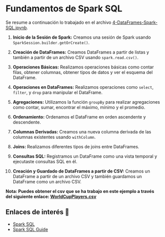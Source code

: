 # Fundamentos de Spark SQL

Se resume a continuación lo trabajado en el archivo [4-DataFrames-Spark-SQL.ipynb](/Main-insights-and-learnings/7-Spark/4-DataFrames-Spark-SQL.ipynb).

1. **Inicio de la Sesión de Spark:** Creamos una sesión de Spark usando `SparkSession.builder.getOrCreate()`.

2. **Creación de DataFrames:** Creamos DataFrames a partir de listas y también a partir de un archivo CSV usando `spark.read.csv()`.

3. **Operaciones Básicas:** Realizamos operaciones básicas como contar filas, obtener columnas, obtener tipos de datos y ver el esquema del DataFrame.

4. **Operaciones en DataFrames:** Realizamos operaciones como `select`, `filter`, y `drop` para manipular el DataFrame.

5. **Agregaciones:** Utilizamos la función `groupBy` para realizar agregaciones como contar, sumar, encontrar el máximo, mínimo y el promedio.

6. **Ordenamiento:** Ordenamos el DataFrame en orden ascendente y descendente.

7. **Columnas Derivadas:** Creamos una nueva columna derivada de las columnas existentes usando `withColumn`.

8. **Joins:** Realizamos diferentes tipos de joins entre DataFrames.

9. **Consultas SQL:** Registramos un DataFrame como una vista temporal y ejecutaste consultas SQL en él.

10. **Creación y Guardado de DataFrames a partir de CSV:** Creamos un DataFrame a partir de un archivo CSV y también guardamos un DataFrame como un archivo CSV.

**Nota: Puedes obtener el csv que se ha trabajo en este ejemplo a través del siguiente enlace: [WorldCupPlayers.csv](https://drive.google.com/file/d/1-lZ-6ImOtP0N1s-dCbMdp4EEpJk1ZThU/view?usp=sharing)**

## Enlaces de interés 🔗

- [Spark SQL](https://spark.apache.org/sql/)
- [Spark SQL Guide](https://spark.apache.org/docs/latest/sql-programming-guide.html)